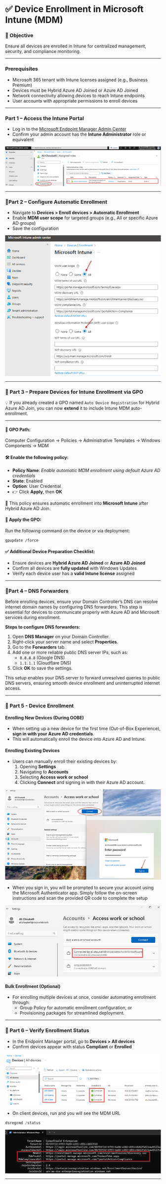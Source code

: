 
# ✅ Device Enrollment in Microsoft Intune (MDM)

### 🎯 Objective
Ensure all devices are enrolled in Intune for centralized management, security, and compliance monitoring.

---

### Prerequisites
- Microsoft 365 tenant with Intune licenses assigned (e.g., Business Premium)  
- Devices must be Hybrid Azure AD Joined or Azure AD Joined  
- Network connectivity allowing devices to reach Intune endpoints  
- User accounts with appropriate permissions to enroll devices  

---

### Part 1 – Access the Intune Portal
- Log in to the [Microsoft Endpoint Manager Admin Center](https://endpoint.microsoft.com/)  
- Confirm your admin account has the **Intune Administrator** role or equivalent  

![Intune-Admin](https://github.com/AliChoukatli/CyberShield-Enterprise/blob/main/03_AzureAD_Sync_%26_Endpoint_Security/Screenshots/intune-admin.png)

---

### 🔹Part 2 – Configure Automatic Enrollment
- Navigate to **Devices > Enroll devices > Automatic Enrollment**  
- Enable **MDM user scope** for targeted groups (e.g., All or specific Azure AD groups)  
- Save the configuration  

![Auto-Enrollement](https://github.com/AliChoukatli/CyberShield-Enterprise/blob/main/03_AzureAD_Sync_%26_Endpoint_Security/Screenshots/auto-enrollement.png)

---

### 🔹 Part 3 – Prepare Devices for Intune Enrollment via GPO

💡 If you already created a GPO named `Auto Device Registration` for Hybrid Azure AD Join, you can now **extend** it to include Intune MDM auto-enrollment.

---

#### 📍 GPO Path:

Computer Configuration
→ Policies
→ Administrative Templates
→ Windows Components
→ MDM


#### 🛠️ Enable the following policy:
- **Policy Name**: *Enable automatic MDM enrollment using default Azure AD credentials*
- **State**: Enabled  
- **Option**: User Credential  
- 👉 Click **Apply**, then **OK**

📎 This policy ensures automatic enrollment into **Microsoft Intune** after Hybrid Azure AD Join.

#### 🔄 Apply the GPO:
Run the following command on the device or via deployment:

```bash
gpupdate /force
```
#### ✅ Additional Device Preparation Checklist:

- Ensure devices are **Hybrid Azure AD Joined** or **Azure AD Joined**
- Confirm all devices are **fully updated** with Windows Updates
- Verify each device user has a **valid Intune license** assigned


---


### 🔹Part 4 – DNS Forwarders

Before enrolling devices, ensure your Domain Controller’s DNS can resolve internet domain names by configuring DNS forwarders. This step is essential for devices to communicate properly with Azure AD and Microsoft services during enrollment.

**Steps to configure DNS forwarders:**  
1. Open **DNS Manager** on your Domain Controller.  
2. Right-click your server name and select **Properties**.  
3. Go to the **Forwarders** tab.  
4. Add one or more reliable public DNS server IPs, such as:  
   - `8.8.8.8` (Google DNS)  
   - `1.1.1.1` (Cloudflare DNS)  
5. Click **OK** to save the settings.

This setup enables your DNS server to forward unresolved queries to public DNS servers, ensuring smooth device enrollment and uninterrupted internet access.

---

### 🔹 Part 5 - Device Enrollment

#### Enrolling New Devices (During OOBE)
- When setting up a new device for the first time (Out-of-Box Experience), **sign in with your Azure AD credentials**.
- This will automatically enroll the device into Azure AD and Intune.

#### Enrolling Existing Devices
- Users can manually enroll their existing devices by:  
  1. Opening **Settings**  
  2. Navigating to **Accounts**  
  3. Selecting **Access work or school**  
  4. Clicking **Connect** and signing in with their Azure AD account.

![Enroll Device Screenshot](https://github.com/AliChoukatli/CyberShield-Enterprise/blob/main/03_AzureAD_Sync_%26_Endpoint_Security/Screenshots/Enroll-Connect.png)


- When you sign in, you will be prompted to secure your account using the Microsoft Authenticator app.
Simply follow the on-screen instructions and scan the provided QR code to complete the setup

![Enroll-Success](https://github.com/AliChoukatli/CyberShield-Enterprise/blob/main/03_AzureAD_Sync_%26_Endpoint_Security/Screenshots/Enroll-Success.png)


#### Bulk Enrollment (Optional)
- For enrolling multiple devices at once, consider automating enrollment through:  
  - Group Policy for automatic enrollment configuration, or  
  - Provisioning packages for streamlined deployment.

---


### 🔹 Part 6 – Verify Enrollment Status
- In the Endpoint Manager portal, go to **Devices > All devices**  
- Confirm devices appear with status **Compliant** or **Enrolled**

![Devices-List](https://github.com/AliChoukatli/CyberShield-Enterprise/blob/main/03_AzureAD_Sync_%26_Endpoint_Security/Screenshots/Devices-List.png)
  
- On client devices, run and you will see the MDM URL

```powershell
dsregcmd /status
```
![dsregcmd-MDM](https://github.com/AliChoukatli/CyberShield-Enterprise/blob/main/03_AzureAD_Sync_%26_Endpoint_Security/Screenshots/dsregcmd_mdm.png)

--- 
